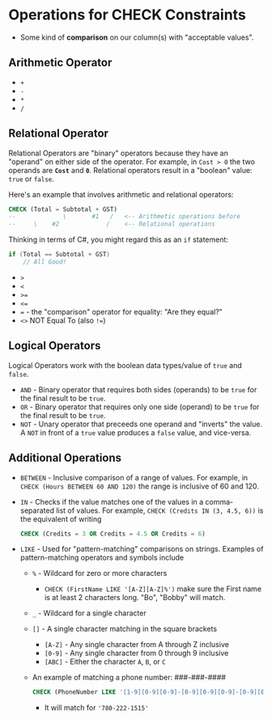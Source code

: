 # Operations for CHECK Constraints

- Some kind of **comparison** on our column(s) with "acceptable values".

## Arithmetic Operator

- `+`
- `-`
- `*`
- `/`

## Relational Operator

Relational Operators are "binary" operators because they have an "operand" on either side of the operator. For example, in `Cost > 0` the two operands are **`Cost`** and **`0`**. Relational operators result in a "boolean" value: `true` or `false`.

Here's an example that involves arithmetic and relational operators:

```sql
CHECK (Total = Subtotal + GST)
--             \       #1   /   <-- Arithmetic operations before
--     \    #2             /    <-- Relational operations
```

Thinking in terms of C#, you might regard this as an `if` statement:

```csharp
if (Total == Subtotal + GST)
    // All Good!
```

- `>`
- `<`
- `>=`
- `<=`
- `=` - the "comparison" operator for equality: "Are they equal?"
- `<>` NOT Equal To (also `!=`)

## Logical Operators

Logical Operators work with the boolean data types/value of `true` and `false`.

- `AND` - Binary operator that requires both sides (operands) to be `true` for the final result to be `true`.
- `OR` - Binary operator that requires only one side (operand) to be `true` for the final result to be `true`.
- `NOT` - Unary operator that preceeds one operand and "inverts" the value. A `NOT` in front of a `true` value produces a `false` value, and vice-versa.

## Additional Operations

- `BETWEEN` - Inclusive comparison of a range of values. For example, in `CHECK (Hours BETWEEN 60 AND 120)` the range is inclusive of 60 and 120.
- `IN` - Checks if the value matches one of the values in a comma-separated list of values. For example, `CHECK (Credits IN (3, 4.5, 6))` is the equivalent of writing
  ```sql
  CHECK (Credits = 3 OR Credits = 4.5 OR Credits = 6)
  ```

- `LIKE` - Used for "pattern-matching" comparisons on strings. Examples of pattern-matching operators and symbols include
  - `%` - Wildcard for zero or more characters
    - `CHECK (FirstName LIKE '[A-Z][A-Z]%')` make sure the First name is at least 2 characters long. "Bo", "Bobby" will match.
  - `_` - Wildcard for a single character
  - `[]` - A single character matching in the square brackets
    - `[A-Z]` - Any single character from A through Z inclusive
    - `[0-9]` - Any single character from 0 through 9 inclusive
    - `[ABC]` - Either the character `A`, `B`, or `C`
  - An example of matching a phone number: ###-###-####
    ```sql
    CHECK (PhoneNumber LIKE '[1-9][0-9][0-9]-[0-9][0-9][0-9]-[0-9][0-9][0-9][0-9]')
    ```

    - It will match for `'780-222-1515'`

